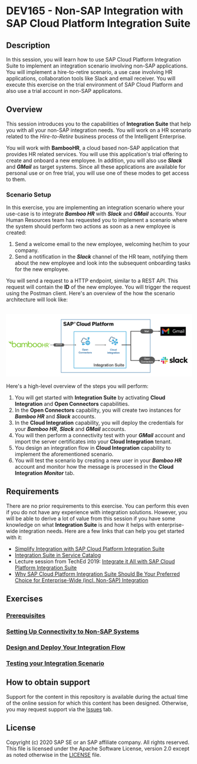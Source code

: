# DEV165 -  Non-SAP Integration with SAP Cloud Platform Integration Suite

## Description

In this session, you will learn how to use SAP Cloud Platform Integration Suite to implement an integration scenario involving non-SAP applications. You will implement a hire-to-retire scenario, a use case involving HR applications, collaboration tools like Slack and email receiver. You will execute this exercise on the trial environment of SAP Cloud Platform and also use a trial account in non-SAP applicatons. 

## Overview

This session introduces you to the capabilities of **Integration Suite** that help you with all your non-SAP integration needs. You will work on a HR scenario related to the *Hire-to-Retire* business process of the Intelligent Enterprise. 

You will work with **BambooHR**, a cloud based non-SAP application that provides HR related services. You will use this application's trial offering to create and onboard a new employee. In addition, you will also use **<em>Slack</em>** and **<em>GMail</em>** as target systems. Since all these applications are available for personal use or on free trial, you will use one of these modes to get access to them. 

### Scenario Setup
In this exercise, you are implementing an integration scenario where your use-case is to integrate **<em>Bamboo HR</em>** with ***Slack*** and ***GMail*** accounts. Your Human Resources team has requested you to implement a scenario where the system should perform two actions as soon as a new employee is created:
1. Send a welcome email to the new employee, welcoming her/him to your company.
2. Send a notification in the ***Slack*** channel of the HR team, notifying them about the new employee and look into the subsequent onboarding tasks for the new employee. 

You will send a request to a HTTP endpoint, similar to a REST API. This request will contain the **ID** of the new employee. You will trigger the request using the Postman client. Here's an overview of the how the scenario architecture will look like:

<br>![Scenario architecture overview](/exercises/Images/Others/scenario_sol_diagram.png)

Here's a high-level overview of the steps you will perform:
1. You will get started with **Integration Suite** by activating **Cloud Integration** and **Open Connectors** capabilities.
2. In the **Open Connectors** capability, you will create two instances for **<em>Bamboo HR</em>** and **<em>Slack</em>** accounts.
3. In the **Cloud Integration** capability, you will deploy the credentials for your **<em>Bamboo HR</em>**, **<em>Slack</em>** and **<em>GMail</em>** accounts. 
4. You will then perform a connectivity test with your **<em>GMail</em>** account and import the server certificates into your **Cloud Integration** tenant. 
5. You design an integration flow in **Cloud Integration** capability to implement the aforementioned scenario. 
6. You will test the scenario by creating a new user in your **<em>Bamboo HR</em>** account and monitor how the message is processed in the **Cloud Integration** **<em>Monitor</em>** tab. 

## Requirements

There are no prior requirements to this exercise. You can perform this even if you do not have any experience with integration solutions. However, you will be able to derive a lot of value from this session if you have some knowledge on what **Integration Suite** is and how it helps with enterprise-wide integration needs. Here are a few links that can help you get started with it:
- [Simplify Integration with SAP Cloud Platform Integration Suite](https://www.sap.com/documents/2018/11/6661f73c-277d-0010-87a3-c30de2ffd8ff.html)
- [Integration Suite in Service Catalog](https://discovery-center.cloud.sap/serviceCatalog/integration-suite)
- Lecture session from TechEd 2019: [Integrate it All with SAP Cloud Platform Integration Suite](https://www.youtube.com/watch?v=ikTKJ97GvRc)
- [Why SAP Cloud Platform Integration Suite Should Be Your Preferred Choice for Enterprise-Wide (incl. Non-SAP) Integration](https://blogs.sap.com/2020/04/22/why-sap-cloud-platform-integration-suite-should-be-your-preferred-choice-for-enterprise-wide-incl.-non-sap-integration/#)

## Exercises

### [Prerequisites](/exercises/Prerequisites_for_DEV165.md)
### [Setting Up Connectivity to Non-SAP Systems](/exercises/Ex-1.Setting_Up_Connectivty_to_Non_SAP_Systems.md)
### [Design and Deploy Your Integration Flow](/exercises/Ex-2.Design_Your_IFlow.md)
### [Testing your Integration Scenario](/exercises/Ex-3.Testing_Your_Integration_Scenario.md)

## How to obtain support

Support for the content in this repository is available during the actual time of the online session for which this content has been designed. Otherwise, you may request support via the [Issues](../../issues) tab.

## License
Copyright (c) 2020 SAP SE or an SAP affiliate company. All rights reserved. This file is licensed under the Apache Software License, version 2.0 except as noted otherwise in the [LICENSE](LICENSES/Apache-2.0.txt) file.
